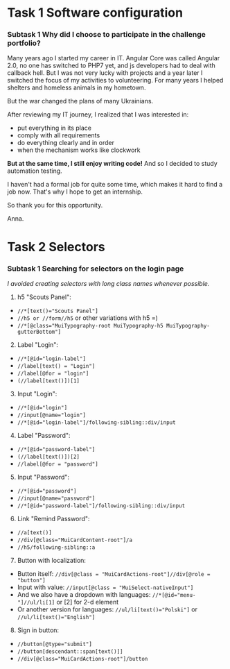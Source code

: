 # Task 1 Software configuration

### Subtask 1 Why did I choose to participate in the challenge portfolio?


Many years ago I started my career in IT. 
Angular Core was called Angular 2.0, no one has switched to PHP7 yet, 
and js developers had to deal with callback hell. 
But I was not very lucky with projects and a year later I switched the focus 
of my activities to volunteering. For many years I helped shelters and 
homeless animals in my hometown.

But the war changed the plans of many Ukrainians.

After reviewing my IT journey, I realized that I was interested in:
* put everything in its place
* comply with all requirements
* do everything clearly and in order
* when the mechanism works like clockwork

**But at the same time, I still enjoy writing code!** 
And so I decided to study automation testing.

I haven't had a formal job for quite some time, 
which makes it hard to find a job now. 
That's why I hope to get an internship.

So thank you for this opportunity. 

Anna.

# Task 2 Selectors

### Subtask 1 Searching for selectors on the login page

<i>I avoided creating selectors with long class names whenever possible.</i>

1. h5 "Scouts Panel":
*  ``//*[text()="Scouts Panel"]``
*  ``//h5 or //form//h5`` or other variations with h5 =)
*  ``//*[@class="MuiTypography-root MuiTypography-h5 MuiTypography-gutterBottom"]``
2. Label "Login":
* ``//*[@id="login-label"]``
* ``//label[text() = "Login"]``
* ``//label[@for = "login"]``
* ``(//label[text()])[1]``
3. Input "Login":
* ``//*[@id="login"]``
* ``//input[@name="login"]``
* ``//*[@id="login-label"]/following-sibling::div/input``
4. Label "Password":
* ``//*[@id="password-label"]``
* ``(//label[text()])[2]``
* ``//label[@for = "password"]``
5. Input "Password":
* ``//*[@id="password"]``
* ``//input[@name="password"]``
* ``//*[@id="password-label"]/following-sibling::div/input``
6. Link "Remind Password":
* ``//a[text()]``
* ``//div[@class="MuiCardContent-root"]/a``
* ``//h5/following-sibling::a``
7. Button with localization:
* Button itself:
``//div[@class = "MuiCardActions-root"]//div[@role = "button"]``
* Input with value:
``//input[@class = "MuiSelect-nativeInput"]``
* And we also have a dropdown with languages:
``//*[@id="menu-"]//ul/li[1]`` or [2] for 2-d element
* Or another version for languages: 
``//ul/li[text()="Polski"]`` or ``//ul/li[text()="English"]``
8. Sign in button:
* ``//button[@type="submit"]``
* ``//button[descendant::span[text()]]``
* ``//div[@class="MuiCardActions-root"]/button``








